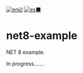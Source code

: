 [![en](https://img.shields.io/badge/lang-en-red.svg):ballot_box_with_check:](#) [![es](https://img.shields.io/badge/lang-es-yellow.svg):black_large_square:](https://github.com/SpaikSaucus/net8-example/blob/main/README.es.md)

# net8-example
NET 8 example.

In progress.......
